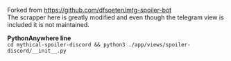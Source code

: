 Forked from https://github.com/dfsoeten/mtg-spoiler-bot  
The scrapper here is greatly modified and even though the telegram view is included it is not maintained.  

**PythonAnywhere line**  
`cd mythical-spoiler-discord && python3 ./app/views/spoiler-discord/__init__.py`
